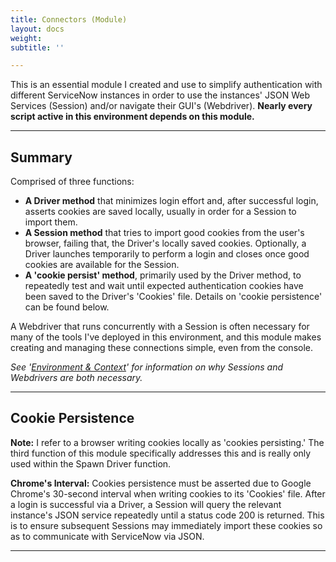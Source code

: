 ```yaml
---
title: Connectors (Module)
layout: docs
weight: 
subtitle: ''

---
```

This is an essential module I created and use to simplify authentication with different ServiceNow instances in order to use the instances' JSON Web Services (Session) and/or navigate their GUI's (Webdriver). **Nearly every script active in this environment depends on this module.**

<hr />

## Summary

Comprised of three functions:

* **A Driver method** that minimizes login effort and, after successful login, asserts cookies are saved locally, usually in order for a Session to import them.
* **A Session method** that tries to import good cookies from the user's browser, failing that, the Driver's locally saved cookies. Optionally, a Driver launches temporarily to perform a login and closes once good cookies are available for the Session.
* **A 'cookie persist' method**, primarily used by the Driver method, to repeatedly test and wait until expected authentication cookies have been saved to the Driver's 'Cookies' file. Details on 'cookie persistence' can be found below.

A Webdriver that runs concurrently with a Session is often necessary for many of the tools I've deployed in this environment, and this module makes creating and managing these connections simple, even from the console.

_See '_[_Environment & Context_](https://jjydyhotlchyoa.instant.forestry.io/docs/general-context/)_' for information on why Sessions and Webdrivers are both necessary._

<hr />

## Cookie Persistence

**Note:** I refer to a browser writing cookies locally as 'cookies persisting.' The third function of this module specifically addresses this and is really only used within the Spawn Driver function.

**Chrome's Interval:** Cookies persistence must be asserted due to Google Chrome's 30-second interval when writing cookies to its 'Cookies' file. After a login is successful via a Driver, a Session will query the relevant instance's JSON service repeatedly until a status code 200 is returned. This is to ensure subsequent Sessions may immediately import these cookies so as to communicate with ServiceNow via JSON.

<hr />